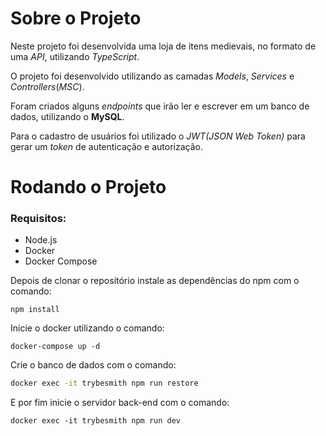 # Sobre o Projeto

Neste projeto foi desenvolvida uma loja de itens medievais, no formato de uma _API_, utilizando _TypeScript_.

O projeto foi desenvolvido utilizando as camadas _Models_, _Services_ e _Controllers_(_MSC_).

Foram criados alguns _endpoints_ que irão ler e escrever em um banco de dados, utilizando o **MySQL**.

Para o cadastro de usuários foi utilizado o _JWT(JSON Web Token)_ para gerar um _token_ de autenticação e autorização.

# Rodando o Projeto

### Requisitos:
- Node.js
- Docker
- Docker Compose

Depois de clonar o repositório instale as dependências do npm com o comando:
```
npm install
```
Inicie o docker utilizando o comando:
```
docker-compose up -d
```
Crie o banco de dados com o comando:
```sh
docker exec -it trybesmith npm run restore
```
E por fim inicie o servidor back-end com o comando:
```
docker exec -it trybesmith npm run dev
```